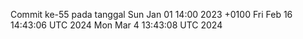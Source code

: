 Commit ke-55 pada tanggal Sun Jan 01 14:00 2023 +0100
Fri Feb 16 14:43:06 UTC 2024
Mon Mar  4 13:43:08 UTC 2024
